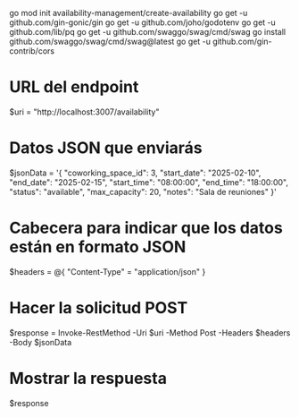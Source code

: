 go mod init availability-management/create-availability
go get -u github.com/gin-gonic/gin
go get -u github.com/joho/godotenv
go get -u github.com/lib/pq
go get -u github.com/swaggo/swag/cmd/swag
go install github.com/swaggo/swag/cmd/swag@latest
go get -u github.com/gin-contrib/cors



# URL del endpoint
$uri = "http://localhost:3007/availability"

# Datos JSON que enviarás
$jsonData = '{
    "coworking_space_id": 3,
    "start_date": "2025-02-10",
    "end_date": "2025-02-15",
    "start_time": "08:00:00",
    "end_time": "18:00:00",
    "status": "available",
    "max_capacity": 20,
    "notes": "Sala de reuniones"
}'

# Cabecera para indicar que los datos están en formato JSON
$headers = @{
    "Content-Type" = "application/json"
}

# Hacer la solicitud POST
$response = Invoke-RestMethod -Uri $uri -Method Post -Headers $headers -Body $jsonData

# Mostrar la respuesta
$response

